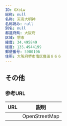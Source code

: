 ```yaml
---
ID: GXoLw
総称: null
名称: 天高大明神
名称読み: null
別名: null
都道府県: 大阪府
区域: 堺市
緯度: 34.495849
経度: 135.4944199
郵便番号: 5900106
住所: 大阪府堺市南区豊田８６６
---
```


## その他

### 参考URL

| URL | 説明          |
| --- | ------------- |
|     | OpenStreetMap |
